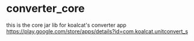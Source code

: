 converter_core
==============

this is the core jar lib for koalcat&#39;s converter app https://play.google.com/store/apps/details?id=com.koalcat.unitconvert_s